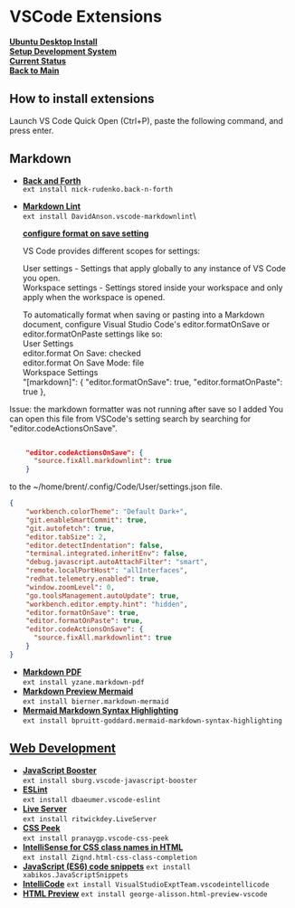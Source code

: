 # VSCode Extensions

**[Ubuntu Desktop Install](../../ubuntu22-04/desktop-install.md)**\
**[Setup Development System](../../../development/report_system/setup_dev_system/setup_dev_system.md)**\
**[Current Status](../../../development/status/weekly/current_status.md)**\
**[Back to Main](../../../README.md)**

## How to install extensions

Launch VS Code Quick Open (Ctrl+P), paste the following command, and press enter.

## Markdown

- **[Back and Forth](https://marketplace.visualstudio.com/items?itemName=nick-rudenko.back-n-forth)**\
```ext install nick-rudenko.back-n-forth```
- **[Markdown Lint](https://marketplace.visualstudio.com/items?itemName=DavidAnson.vscode-markdownlint)**\
```ext install DavidAnson.vscode-markdownlint```\

    **[configure format on save setting](https://code.visualstudio.com/docs/getstarted/settings#_language-specific-editor-settings)**

    VS Code provides different scopes for settings:

    User settings - Settings that apply globally to any instance of VS Code you open.\
    Workspace settings - Settings stored inside your workspace and only apply when the workspace is opened.

    To automatically format when saving or pasting into a Markdown document, configure Visual Studio Code's editor.formatOnSave or editor.formatOnPaste settings like so:\
    User Settings\
    editor.format On Save: checked\
    editor.format On Save Mode: file\
    Workspace Settings\
    "[markdown]": {
        "editor.formatOnSave": true,
        "editor.formatOnPaste": true
    },

Issue: the markdown formatter was not running after save so I added
You can open this file from VSCode's setting search by searching for "editor.codeActionsOnSave".

```json

    "editor.codeActionsOnSave": {
      "source.fixAll.markdownlint": true
    }

```

to the ~/home/brent/.config/Code/User/settings.json file.

```json
{
    "workbench.colorTheme": "Default Dark+",
    "git.enableSmartCommit": true,
    "git.autofetch": true,
    "editor.tabSize": 2,
    "editor.detectIndentation": false,
    "terminal.integrated.inheritEnv": false,
    "debug.javascript.autoAttachFilter": "smart",
    "remote.localPortHost": "allInterfaces",
    "redhat.telemetry.enabled": true,
    "window.zoomLevel": 0,
    "go.toolsManagement.autoUpdate": true,
    "workbench.editor.empty.hint": "hidden",
    "editor.formatOnSave": true,
    "editor.formatOnPaste": true,
    "editor.codeActionsOnSave": {
      "source.fixAll.markdownlint": true
    }
}
```

- **[Markdown PDF](https://marketplace.visualstudio.com/items?itemName=yzane.markdown-pdf)**\
```ext install yzane.markdown-pdf```
- **[Markdown Preview Mermaid](https://marketplace.visualstudio.com/items?itemName=bierner.markdown-mermaid)**\
```ext install bierner.markdown-mermaid```
- **[Mermaid Markdown Syntax Highlighting](https://marketplace.visualstudio.com/items?itemName=bpruitt-goddard.mermaid-markdown-syntax-highlighting)**\
```ext install bpruitt-goddard.mermaid-markdown-syntax-highlighting```

## **[Web Development](https://medium.com/@gautammanak1/10-must-have-vscode-extensions-for-web-development-44b0d129ae56)**

- **[JavaScript Booster](https://marketplace.visualstudio.com/items?itemName=sburg.vscode-javascript-booster)**\
```ext install sburg.vscode-javascript-booster```
- **[ESLint](https://marketplace.visualstudio.com/items?itemName=dbaeumer.vscode-eslint)**\
```ext install dbaeumer.vscode-eslint```
- **[Live Server](https://marketplace.visualstudio.com/items?itemName=ritwickdey.LiveServer)**\
```ext install ritwickdey.LiveServer```
- **[CSS Peek](https://marketplace.visualstudio.com/items?itemName=pranaygp.vscode-css-peek#:~:text=Peek%3A%20load%20the%20css%20file,the%20symbol%20(%20Ctrl%2Bhover%20))**\
```ext install pranaygp.vscode-css-peek```
- **[IntelliSense for CSS class names in HTML](https://marketplace.visualstudio.com/items?itemName=Zignd.html-css-class-completion)**\
```ext install Zignd.html-css-class-completion```
- **[JavaScript (ES6) code snippets](https://marketplace.visualstudio.com/items?itemName=xabikos.JavaScriptSnippets)**
```ext install xabikos.JavaScriptSnippets```
- **[IntelliCode](https://marketplace.visualstudio.com/items?itemName=VisualStudioExptTeam.vscodeintellicode)**
```ext install VisualStudioExptTeam.vscodeintellicode```
- **[HTML Preview](https://marketplace.visualstudio.com/items?itemName=george-alisson.html-preview-vscode)**
```ext install george-alisson.html-preview-vscode```
